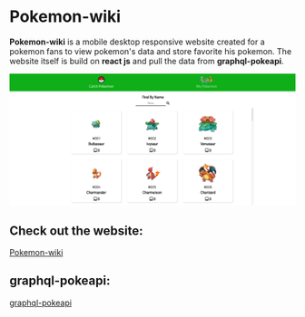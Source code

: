 # Pokemon-wiki
**Pokemon-wiki** is a mobile desktop responsive website created for a pokemon fans to view pokemon's data and store favorite his pokemon. The website itself is build on **react js** and pull the data from **graphql-pokeapi**.

![Home](web_image.png)

##  Check out the website: 
[Pokemon-wiki](https://pokemon-wiki.herokuapp.com/)


## graphql-pokeapi:
[graphql-pokeapi](https://github.com/mazipan/graphql-pokeapi)
